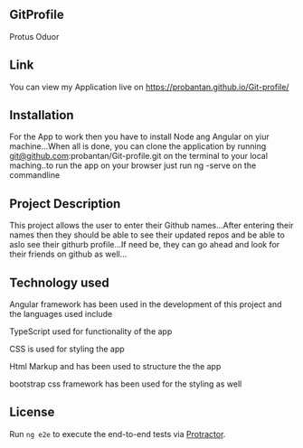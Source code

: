 ## GitProfile

Protus Oduor

## Link

You can view my Application live on https://probantan.github.io/Git-profile/

## Installation

For the App to work then you have to install Node ang Angular on yiur machine...When all is done, you can clone the application by running git@github.com:probantan/Git-profile.git on the terminal to your local maching..to run the app on your browser just run ng -serve on the commandline

## Project Description

This project allows the user to enter their Github names...After entering their names then they should be able to see their updated repos and be able to aslo see their githurb profile...If need be, they can go ahead and look for their friends on github as well...

## Technology used

Angular framework has been used in the development of this project and the languages used include

TypeScript used for functionality of the app

CSS is used for styling the app

Html Markup and has been used to structure the the app

bootstrap css framework has been used for the styling as well

## License

Run `ng e2e` to execute the end-to-end tests via [Protractor](http://www.protractortest.org/).
